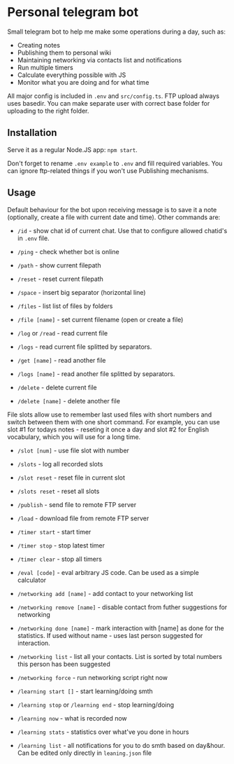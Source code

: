 # Personal telegram bot

Small telegram bot to help me make some operations during a day, such as:
- Creating notes
- Publishing them to personal wiki
- Maintaining networking via contacts list and notifications
- Run multiple timers
- Calculate everything possible with JS
- Monitor what you are doing and for what time

All major config is included in `.env` and `src/config.ts`. FTP upload always uses basedir. You can make separate user with correct base folder for uploading to the right folder.

## Installation

Serve it as a regular Node.JS app: `npm start`.

Don't forget to rename `.env example` to `.env` and fill required variables. You can ignore ftp-related things if you won't use Publishing mechanisms.

## Usage

Default behaviour for the bot upon receiving message is to save it a note (optionally, create a file with current date and time). Other commands are:

  - `/id` - show chat id of current chat. Use that to configure allowed chatid's in `.env` file.

  - `/ping` - check whether bot is online
  - `/path` - show current filepath
  - `/reset` - reset current filepath
  - `/space` - insert big separator (horizontal line)
  - `/files` - list list of files by folders
  - `/file [name]` - set current filename (open or create a file)
  - `/log` or `/read` - read current file
  - `/logs` - read current file splitted by separators.
  - `/get [name]` - read another file
  - `/logs [name]` - read another file splitted by separators.
  - `/delete` - delete current file
  - `/delete [name]` - delete another file

  File slots allow use to remember last used files with short numbers and switch between them with one short command. For example, you can use slot #1 for todays notes - reseting it once a day and slot #2 for English vocabulary, which you will use for a long time.

  - `/slot [num]` - use file slot with number
  - `/slots` - log all recorded slots
  - `/slot reset` - reset file in current slot
  - `/slots reset` - reset all slots

  - `/publish` - send file to remote FTP server
  - `/load` - download file from remote FTP server

  - `/timer start` - start timer
  - `/timer stop` - stop latest timer
  - `/timer clear` - stop all timers

  - `/eval [code]` - eval arbitrary JS code. Can be used as a simple calculator

  - `/networking add [name]` - add contact to your networking list
  - `/networking remove [name]` - disable contact from futher suggestions for networking
  - `/networking done [name]` - mark interaction with [name] as done for the statistics. If used without name - uses last person suggested for interaction.
  - `/networking list` - list all your contacts. List is sorted by total numbers this person has been suggested
  - `/networking force` - run networking script right now

  - `/learning start []` - start learning/doing smth
  - `/learning stop` or `/learning end` - stop learning/doing
  - `/learning now` - what is recorded now
  - `/learning stats` - statistics over what've you done in hours
  - `/learning list` - all notifications for you to do smth based on day&hour. Can be edited only directly in `leaning.json` file